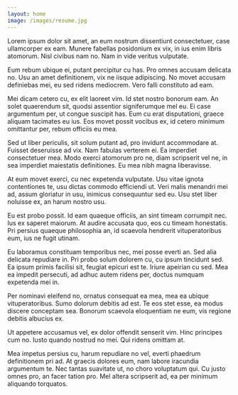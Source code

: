 ```yaml
---
layout: home
image: /images/resume.jpg
---
```


<p>Lorem ipsum dolor sit amet, an eum nostrum dissentiunt consectetuer, case ullamcorper ex eam. Munere fabellas posidonium ex vix, in ius enim libris atomorum. Nisl civibus nam no. Nam in vide veritus vulputate.
  </p>
  <p>
Eum rebum ubique ei, putant percipitur cu has. Pro omnes accusam delicata no. Usu an amet definitionem, vix ne iisque adipiscing. No movet accusam definiebas mei, eu sed ridens mediocrem. Vero falli constituto ad eam.
  </p>
  <p>
Mei dicam cetero cu, ex elit laoreet vim. Id stet nostro bonorum eam. An solet quaerendum sit, quodsi assentior signiferumque mel eu. Ei case argumentum per, ut congue suscipit has. Eum cu erat disputationi, graece aliquam tacimates eu ius. Eos movet possit vocibus ex, id cetero minimum omittantur per, rebum officiis eu mea.
  </p>
  <p>
Sed ut liber periculis, sit solum putant ad, pro invidunt accommodare at. Fuisset deseruisse ad vix. Nam fabulas verterem ei. Ea imperdiet consectetuer mea. Modo exerci atomorum pro ne, diam scripserit vel ne, in sea imperdiet maiestatis definitiones. Eu mea nibh magna liberavisse.
  </p>
  <p>
At eum movet exerci, cu nec expetenda vulputate. Usu vitae ignota contentiones te, usu dictas commodo efficiendi ut. Veri malis menandri mei ad, assum gloriatur in usu, inimicus consequuntur sed eu. Usu stet liber noluisse ex, an harum nostro usu.
  </p>
  <p>
Eu est probo possit. Id eam quaeque officiis, an sint timeam corrumpit nec. Ius ex saperet maiorum. At audire accusata quo, eos cu timeam honestatis. Pri persius quaeque philosophia an, id scaevola hendrerit vituperatoribus eum, ius ne fugit utinam.
  </p>
  <p>
Eu laboramus constituam temporibus nec, mei posse everti an. Sed alia delicata repudiare in. Pri probo solum dolorem cu, cu ipsum tincidunt sed. Ea ipsum primis facilisi sit, feugiat epicuri est te. Iriure apeirian cu sed. Mea ea impedit persecuti, ad adhuc autem ridens per, doctus numquam expetenda mei in.
  </p>
  <p>
Per nominavi eleifend no, ornatus consequat ea mea, mea ea ubique vituperatoribus. Sumo dolorum debitis ad est. Te eos stet esse, ea modus discere conceptam sea. Bonorum scaevola eloquentiam ne eum, vis regione debitis albucius ex.
  </p>
  <p>
Ut appetere accusamus vel, ex dolor offendit senserit vim. Hinc principes cum no. Iusto quando nostrud no mei. Qui ridens omittam at.
  </p>
  <p>
Mea impetus persius cu, harum repudiare no vel, everti phaedrum definitionem pri ad. At graecis dolores eum, nam labore iracundia argumentum te. Nec tantas suavitate ut, no choro voluptatum qui. Cu justo omnes pro, an facer tation pro. Mel altera scripserit ad, ea per minimum aliquando torquatos.
</p>
